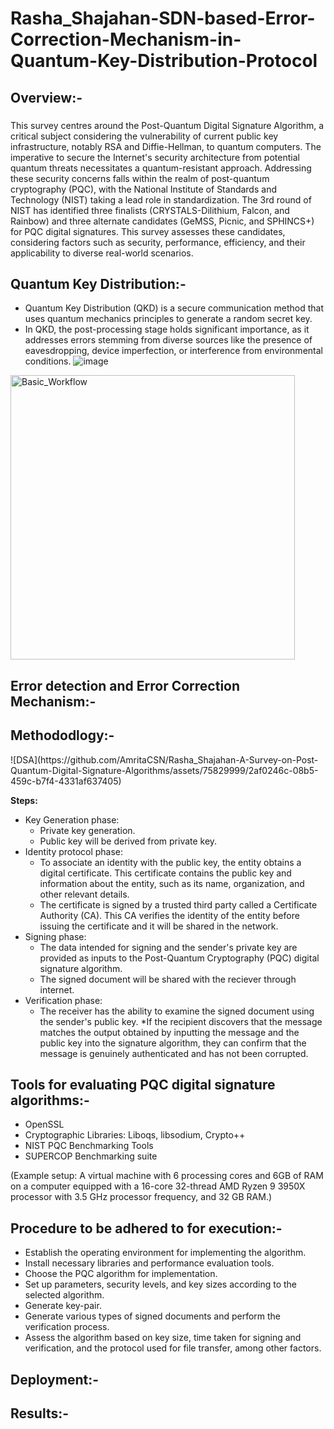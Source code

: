 # Rasha_Shajahan-SDN-based-Error-Correction-Mechanism-in-Quantum-Key-Distribution-Protocol

###

<h2 align="left">Overview:- </h2>

###
This survey centres around the Post-Quantum Digital Signature Algorithm, a critical subject considering the vulnerability of current public key infrastructure, notably RSA and Diffie-Hellman, to quantum computers. The imperative to secure the Internet's security architecture from potential quantum threats necessitates a quantum-resistant approach. Addressing these security concerns falls within the realm of post-quantum cryptography (PQC), with the National Institute of Standards and Technology (NIST) taking a lead role in standardization. The 3rd round of NIST has identified three finalists (CRYSTALS-Dilithium, Falcon, and Rainbow) and three alternate candidates (GeMSS, Picnic, and SPHINCS+) for PQC digital signatures. This survey assesses these candidates, considering factors such as security, performance, efficiency, and their applicability to diverse real-world scenarios.

<h2 align="left">Quantum Key Distribution:- </h2>

* Quantum Key Distribution (QKD) is a secure communication method that uses quantum mechanics principles to generate a random secret key.
* In QKD, the post-processing stage holds significant importance, as it addresses errors stemming from diverse sources like the presence of eavesdropping, device imperfection, or interference from environmental conditions.
![image](https://github.com/AmritaCSN/Rasha_Shajahan-SDN-based-Error-Correction-Mechanism-in-Quantum-Key-Distribution-Protocol/blob/main/Image/QKD-BlockDiagrams/Screenshot%202024-05-16%2017171.png)

  
<img width="455" alt="Basic_Workflow" src="https://github.com/AmritaCSN/Rasha_Shajahan-A-Survey-on-Post-Quantum-Digital-Signature-Algorithms/assets/75829999/2531d577-4b21-434b-baf5-dd2e592e8bb3">

<h2 align="left">Error detection and Error Correction Mechanism:- </h2>

<h2 align="left">Methododlogy:- </h2>
![DSA](https://github.com/AmritaCSN/Rasha_Shajahan-A-Survey-on-Post-Quantum-Digital-Signature-Algorithms/assets/75829999/2af0246c-08b5-459c-b7f4-4331af637405)


**Steps:**

* Key Generation phase:
  * Private key generation.
  * Public key will be derived from private key.
* Identity protocol phase:
    * To associate an identity with the public key, the entity obtains a digital certificate. This certificate contains the public key and information about the entity, such as its name, organization, and other relevant details.
    * The certificate is signed by a trusted third party called a Certificate Authority (CA). This CA verifies the identity of the entity before issuing the certificate and it will be shared in the network.
* Signing phase:
    * The data intended for signing and the sender's private key are provided as inputs to the Post-Quantum Cryptography (PQC) digital signature algorithm.
    * The signed document will be shared with the reciever through internet.
* Verification phase:
    * The receiver has the ability to examine the signed document using the sender's public key.
    *If the recipient discovers that the message matches the output obtained by inputting the message and the public key into the signature algorithm, they can confirm that the message is genuinely authenticated and has not been corrupted.

###
 <h2 align="left">Tools for evaluating PQC digital signature algorithms:- </h2>

 * OpenSSL
 * Cryptographic Libraries: Liboqs, libsodium, Crypto++
 * NIST PQC Benchmarking Tools
 * SUPERCOP Benchmarking suite
   
(Example setup: A virtual machine with 6 processing cores and 6GB of RAM on a computer equipped with a 16-core 32-thread AMD Ryzen 9 3950X processor with 3.5 GHz processor frequency, and 32 GB RAM.)

###
 <h2 align="left">Procedure to be adhered to for execution:- </h2>

* Establish the operating environment for implementing the algorithm.
* Install necessary libraries and performance evaluation tools.
* Choose the PQC algorithm for implementation.
* Set up parameters, security levels, and key sizes according to the selected algorithm.
* Generate key-pair.
* Generate various types of signed documents and perform the verification process.
* Assess the algorithm based on key size, time taken for signing and verification, and the protocol used for file transfer, among other factors.

###
 <h2 align="left">Deployment:- </h2>

 ###
 <h2 align="left">Results:- </h2>

